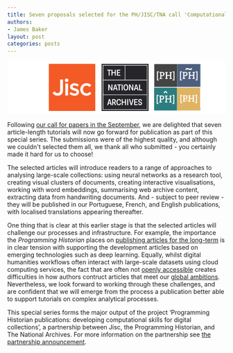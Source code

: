 ```yaml
---
title: Seven proposals selected for the PH/JISC/TNA call 'Computational analysis skills for large-scale humanities data'
authors: 
- James Baker
layout: post
categories: posts
---
```


<img src="/images/jisc-na-ph-banner.png" alt="Logo images of JISC, the UK National Archives and Programming Historian"/>

Following [our call for papers in the September](https://programminghistorian.org/posts/cfp-jisc-ph), we are delighted that seven article-length tutorials will now go forward for publication as part of this special series. The submissions were of the highest quality, and although we couldn't selected them all, we thank all who submitted - you certainly made it hard for us to choose!

The selected articles will introduce readers to a range of approaches to analysing large-scale collections: using neural networks as a research tool, creating visual clusters of documents, creating interactive visualisations, working with word embeddings, summarising web archive content, extracting data from handwriting documents. And - subject to peer review - they will be published in our Portuguese, French, and English publications, with localised translations appearing thereafter.

One thing that is clear at this earlier stage is that the selected articles will challenge our processes and infrastructure. For example, the importance the *Programming Historian* places on [publishing articles for the long-term](https://programminghistorian.org/en/author-guidelines#sustainable-writing) is in clear tension with supporting the development articles based on emerging technologies such as deep learning. Equally, whilst digital humanities workflows often interact with large-scale datasets using cloud computing services, the fact that are often not [openly accessible](https://programminghistorian.org/en/author-guidelines#open-source-open-access) creates difficulties in how authors contruct articles that meet our [global ambitions](https://programminghistorian.org/en/author-guidelines#write-for-a-global-audience). Nevertheless, we look forward to working through these challenges, and are confident that we will emerge from the process a publication better able to support tutorials on complex analytical processes.

This special series forms the major output of the project ‘Programming Historian publications: developing computational skills for digital collections’, a partnership between Jisc, the Programming Historian, and The National Archives. For more information on the partnership see [the partnership announcement](https://digitisation.jiscinvolve.org/wp/2021/07/23/are-you-a-researcher-wanting-to-boost-your-skills-in-working-with-digital-collections/).